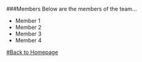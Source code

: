 ###Members
Below are the members of the team...

- Member 1
- Member 2
- Member 3
- Member 4

[#Back to Homepage](index.md)
